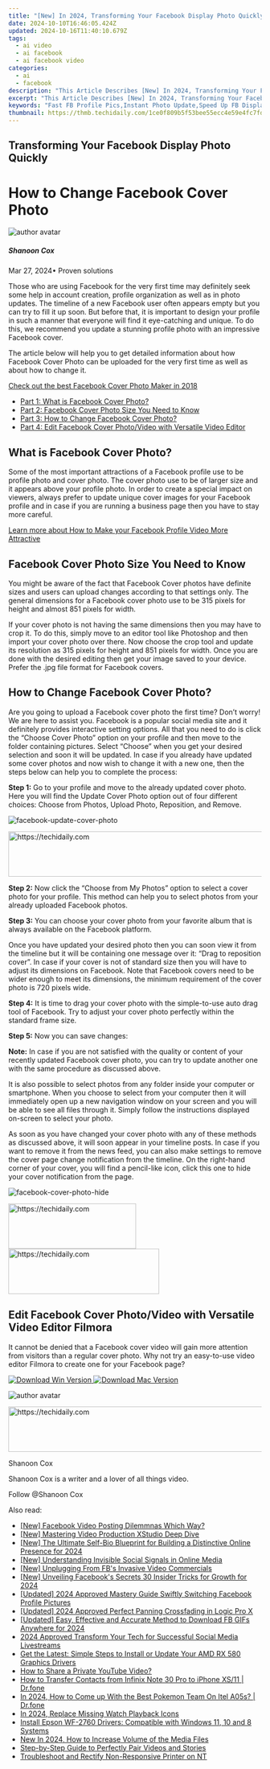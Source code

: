 ```yaml
---
title: "[New] In 2024, Transforming Your Facebook Display Photo Quickly"
date: 2024-10-10T16:46:05.424Z
updated: 2024-10-16T11:40:10.679Z
tags:
  - ai video
  - ai facebook
  - ai facebook video
categories:
  - ai
  - facebook
description: "This Article Describes [New] In 2024, Transforming Your Facebook Display Photo Quickly"
excerpt: "This Article Describes [New] In 2024, Transforming Your Facebook Display Photo Quickly"
keywords: "Fast FB Profile Pics,Instant Photo Update,Speed Up FB Display,Rapid Image Change,Quick FB Picture Edit,Accelerated Photo FB,Hasten FB Photo Shift"
thumbnail: https://thmb.techidaily.com/1ce0f809b5f53bee55ecc4e59e4fc7fd703e674d56363d25b6490a7057e74118.jpg
---
```


## Transforming Your Facebook Display Photo Quickly

# How to Change Facebook Cover Photo

![author avatar](https://images.wondershare.com/filmora/article-images/shannon-cox.jpg)

##### Shanoon Cox

 Mar 27, 2024• Proven solutions

Those who are using Facebook for the very first time may definitely seek some help in account creation, profile organization as well as in photo updates. The timeline of a new Facebook user often appears empty but you can try to fill it up soon. But before that, it is important to design your profile in such a manner that everyone will find it eye-catching and unique. To do this, we recommend you update a stunning profile photo with an impressive Facebook cover.

The article below will help you to get detailed information about how Facebook Cover Photo can be uploaded for the very first time as well as about how to change it.

[Check out the best Facebook Cover Photo Maker in 2018](https://tools.techidaily.com/wondershare/fotophire/download/)

* [Part 1: What is Facebook Cover Photo?](#part1)
* [Part 2: Facebook Cover Photo Size You Need to Know](#part2)
* [Part 3: How to Change Facebook Cover Photo?](#part3)
* [Part 4: Edit Facebook Cover Photo/Video with Versatile Video Editor](#part4)

## What is Facebook Cover Photo?

Some of the most important attractions of a Facebook profile use to be profile photo and cover photo. The cover photo use to be of larger size and it appears above your profile photo. In order to create a special impact on viewers, always prefer to update unique cover images for your Facebook profile and in case if you are running a business page then you have to stay more careful.

[Learn more about How to Make your Facebook Profile Video More Attractive](https://tools.techidaily.com/wondershare/filmora/download/)

## Facebook Cover Photo Size You Need to Know

You might be aware of the fact that Facebook Cover photos have definite sizes and users can upload changes according to that settings only. The general dimensions for a Facebook cover photo use to be 315 pixels for height and almost 851 pixels for width.

If your cover photo is not having the same dimensions then you may have to crop it. To do this, simply move to an editor tool like Photoshop and then import your cover photo over there. Now choose the crop tool and update its resolution as 315 pixels for height and 851 pixels for width. Once you are done with the desired editing then get your image saved to your device. Prefer the .jpg file format for Facebook covers.

## How to Change Facebook Cover Photo?

Are you going to upload a Facebook cover photo the first time? Don’t worry! We are here to assist you. Facebook is a popular social media site and it definitely provides interactive setting options. All that you need to do is click the “Choose Cover Photo” option on your profile and then move to the folder containing pictures. Select “Choose” when you get your desired selection and soon it will be updated. In case if you already have updated some cover photos and now wish to change it with a new one, then the steps below can help you to complete the process:

**Step 1:** Go to your profile and move to the already updated cover photo. Here you will find the Update Cover Photo option out of four different choices: Choose from Photos, Upload Photo, Reposition, and Remove.

![facebook-update-cover-photo](https://images.wondershare.com/filmora/article-images/facebook-update-cover-photo.jpg)

<!-- affiliate ads begin -->
<a href="https://imp.i357552.net/c/5597632/1013424/11832" target="_top" id="1013424">
  <img src="//a.impactradius-go.com/display-ad/11832-1013424" border="0" alt="https://techidaily.com" width="728" height="90"/>
</a>
<img height="0" width="0" src="https://imp.i357552.net/i/5597632/1013424/11832" style="position:absolute;visibility:hidden;" border="0" />
<!-- affiliate ads end -->

**Step 2:** Now click the “Choose from My Photos” option to select a cover photo for your profile. This method can help you to select photos from your already uploaded Facebook photos.

**Step 3:** You can choose your cover photo from your favorite album that is always available on the Facebook platform.

Once you have updated your desired photo then you can soon view it from the timeline but it will be containing one message over it: “Drag to reposition cover”. In case if your cover is not of standard size then you will have to adjust its dimensions on Facebook. Note that Facebook covers need to be wider enough to meet its dimensions, the minimum requirement of the cover photo is 720 pixels wide.

**Step 4:** It is time to drag your cover photo with the simple-to-use auto drag tool of Facebook. Try to adjust your cover photo perfectly within the standard frame size.

**Step 5:** Now you can save changes:

**Note:** In case if you are not satisfied with the quality or content of your recently updated Facebook cover photo, you can try to update another one with the same procedure as discussed above.

It is also possible to select photos from any folder inside your computer or smartphone. When you choose to select from your computer then it will immediately open up a new navigation window on your screen and you will be able to see all files through it. Simply follow the instructions displayed on-screen to select your photo.

As soon as you have changed your cover photo with any of these methods as discussed above, it will soon appear in your timeline posts. In case if you want to remove it from the news feed, you can also make settings to remove the cover page change notification from the timeline. On the right-hand corner of your cover, you will find a pencil-like icon, click this one to hide your cover notification from the page.

![facebook-cover-photo-hide](https://images.wondershare.com/filmora/article-images/facebook-cover-photo-hide.jpg)

<!-- affiliate ads begin -->
<a href="https://25home.pxf.io/c/5597632/2148641/16836" target="_top" id="2148641">
  <img src="//a.impactradius-go.com/display-ad/16836-2148641" border="0" alt="https://techidaily.com" width="254" height="90"/>
</a>
<img height="0" width="0" src="https://25home.pxf.io/i/5597632/2148641/16836" style="position:absolute;visibility:hidden;" border="0" />
<!-- affiliate ads end -->

<!-- affiliate ads begin -->
<a href="https://aligracehair.sjv.io/c/5597632/1883998/19272" target="_top" id="1883998">
  <img src="//a.impactradius-go.com/display-ad/19272-1883998" border="0" alt="https://techidaily.com" width="300" height="90"/>
</a>
<img height="0" width="0" src="https://aligracehair.sjv.io/i/5597632/1883998/19272" style="position:absolute;visibility:hidden;" border="0" />
<!-- affiliate ads end -->

## Edit Facebook Cover Photo/Video with Versatile Video Editor Filmora

It cannot be denied that a Facebook cover video will gain more attention from visitors than a regular cover photo. Why not try an easy-to-use video editor Filmora to create one for your Facebook page?

[![Download Win Version](https://images.wondershare.com/filmora/guide/download-btn-win.jpg) ](https://tools.techidaily.com/wondershare/filmora/download/) [![Download Mac Version](https://images.wondershare.com/filmora/guide/download-btn-mac.jpg) ](https://tools.techidaily.com/wondershare/filmora/download/)

![author avatar](https://images.wondershare.com/filmora/article-images/shannon-cox.jpg)

<!-- affiliate ads begin -->
<a href="https://ephamedtechinc.pxf.io/c/5597632/2137214/26400" target="_top" id="2137214">
  <img src="//a.impactradius-go.com/display-ad/26400-2137214" border="0" alt="https://techidaily.com" width="728" height="90"/>
</a>
<img height="0" width="0" src="https://ephamedtechinc.pxf.io/i/5597632/2137214/26400" style="position:absolute;visibility:hidden;" border="0" />
<!-- affiliate ads end -->

Shanoon Cox

Shanoon Cox is a writer and a lover of all things video.

Follow @Shanoon Cox

<ins class="adsbygoogle"
      style="display:block"
      data-ad-client="ca-pub-7571918770474297"
      data-ad-slot="8358498916"
      data-ad-format="auto"
      data-full-width-responsive="true"></ins>

<span class="atpl-alsoreadstyle">Also read:</span>
<div><ul>
<li><a href="https://facebook-clips.techidaily.com/new-facebook-video-posting-dilemmnas-which-way/"><u>[New] Facebook Video Posting Dilemmnas Which Way?</u></a></li>
<li><a href="https://extra-support.techidaily.com/new-mastering-video-production-xstudio-deep-dive/"><u>[New] Mastering Video Production XStudio Deep Dive</u></a></li>
<li><a href="https://facebook-clips.techidaily.com/new-the-ultimate-self-bio-blueprint-for-building-a-distinctive-online-presence-for-2024/"><u>[New] The Ultimate Self-Bio Blueprint for Building a Distinctive Online Presence for 2024</u></a></li>
<li><a href="https://fox-direct.techidaily.com/new-understanding-invisible-social-signals-in-online-media/"><u>[New] Understanding Invisible Social Signals in Online Media</u></a></li>
<li><a href="https://facebook-clips.techidaily.com/new-unplugging-from-fbs-invasive-video-commercials/"><u>[New] Unplugging From FB's Invasive Video Commercials</u></a></li>
<li><a href="https://facebook-clips.techidaily.com/new-unveiling-facebooks-secrets-30-insider-tricks-for-growth-for-2024/"><u>[New] Unveiling Facebook's Secrets 30 Insider Tricks for Growth for 2024</u></a></li>
<li><a href="https://facebook-clips.techidaily.com/updated-2024-approved-mastery-guide-swiftly-switching-facebook-profile-pictures/"><u>[Updated] 2024 Approved Mastery Guide Swiftly Switching Facebook Profile Pictures</u></a></li>
<li><a href="https://fox-helps.techidaily.com/updated-2024-approved-perfect-panning-crossfading-in-logic-pro-x/"><u>[Updated] 2024 Approved Perfect Panning Crossfading in Logic Pro X</u></a></li>
<li><a href="https://facebook-clips.techidaily.com/updated-easy-effective-and-accurate-method-to-download-fb-gifs-anywhere-for-2024/"><u>[Updated] Easy, Effective and Accurate Method to Download FB GIFs Anywhere for 2024</u></a></li>
<li><a href="https://facebook-clips.techidaily.com/2024-approved-transform-your-tech-for-successful-social-media-livestreams/"><u>2024 Approved Transform Your Tech for Successful Social Media Livestreams</u></a></li>
<li><a href="https://win-dash.techidaily.com/get-the-latest-simple-steps-to-install-or-update-your-amd-rx-580-graphics-drivers/"><u>Get the Latest: Simple Steps to Install or Update Your AMD RX 580 Graphics Drivers</u></a></li>
<li><a href="https://youtube-video-recordings.techidaily.com/how-to-share-a-private-youtube-video/"><u>How to Share a Private YouTube Video?</u></a></li>
<li><a href="https://blog-min.techidaily.com/how-to-transfer-contacts-from-infinix-note-30-pro-to-iphone-xs11-drfone-by-drfone-transfer-from-android-transfer-from-android/"><u>How to Transfer Contacts from Infinix Note 30 Pro to iPhone XS/11 | Dr.fone</u></a></li>
<li><a href="https://android-pokemon-go.techidaily.com/in-2024-how-to-come-up-with-the-best-pokemon-team-on-itel-a05s-drfone-by-drfone-virtual-android/"><u>In 2024, How to Come up With the Best Pokemon Team On Itel A05s? | Dr.fone</u></a></li>
<li><a href="https://facebook-clips.techidaily.com/in-2024-replace-missing-watch-playback-icons/"><u>In 2024, Replace Missing Watch Playback Icons</u></a></li>
<li><a href="https://hardware-help.techidaily.com/install-epson-wf-2760-drivers-compatible-with-windows-11-10-and-8-systems/"><u>Install Epson WF-2760 Drivers: Compatible with Windows 11, 10 and 8 Systems</u></a></li>
<li><a href="https://voice-adjusting.techidaily.com/new-in-2024-how-to-increase-volume-of-the-media-files/"><u>New In 2024, How to Increase Volume of the Media Files</u></a></li>
<li><a href="https://facebook-clips.techidaily.com/step-by-step-guide-to-perfectly-pair-videos-and-stories/"><u>Step-by-Step Guide to Perfectly Pair Videos and Stories</u></a></li>
<li><a href="https://printer-issues.techidaily.com/troubleshoot-and-rectify-non-responsive-printer-on-nt/"><u>Troubleshoot and Rectify Non-Responsive Printer on NT</u></a></li>
</ul></div>

